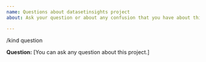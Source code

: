 ```yaml
---
name: Questions about datasetinsights project
about: Ask your question or about any confusion that you have about this project

---
```


/kind question

**Question:**
[You can ask any question about this project.]
